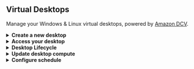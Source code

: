 ## Virtual Desktops

Manage your Windows & Linux virtual desktops, powered by [Amazon DCV](https://aws.amazon.com/hpc/dcv/).


<details>
    <summary markdown="span"><b>Create a new desktop</b></summary>


Click **"Launch New Virtual Desktop"** and follow the instructions to create your virtual desktop.

</details>

<details>
    <summary markdown="span"><b>Access your desktop</b></summary>

You can access your virtual desktop directly within your browser by clicking **"Connect"** button.

>
**Note:** For best performance, we recommend using DCV native application. Click **"?"** button to learn more.

</details>

<details>
    <summary markdown="span"><b>Desktop Lifecycle</b></summary>

Click **"Actions"** > **"Virtual Desktop State"** to manage your virtual desktop session:

- **Start:** Start a stopped session
- **Stop:** Stop a running session (EBS storage is preserved)
- **Reboot:** Reboot your session
- **Hibernate:** If applicable, IDEA will hibernate your session and save all content in memory. Processes will automatically be resumed when you restart your session.
- **Terminate:** Terminate your session. Attention, this will release the hardware and your session will be gone. Storage might be loss if you are not using a persistent filesystem such as EFS or FSx

</details>

<details>
    <summary markdown="span"><b>Update desktop compute</b></summary>

You can change the EC2 instance associated to your virtual desktop at any moment. To upgrade/downgrade your hardware:

- Stop your Virtual Desktop
- Click **"Actions"**
- Click **"Update Session Settings"**

From there, choose your new EC2 instance type and restart your Virtual Desktop.

</details>

<details>
    <summary markdown="span"><b>Configure schedule</b></summary>

Setup a schedule to start/stop your virtual desktop to save and manage costs.

>
**Note:** Virtual Desktop will only be stopped if there is no active DCV client connected for 2 hours and the overall CPU usage is below a certain threshold. Idle time/CPU threshold are configurable by Admins. This measure is meant to prevent Virtual Desktop to be accidentally stopped while running simulations.

- **No Schedule**: Virtual Desktop lifecycle are managed by the user. Active session will run until you manually stop/terminate it. Stopped session will stay stopped until you manually start it. This is the default scheduling mode
- **Working Hours**: IDEA will automatically start your session in the morning and stop it if inactive in the evening. Hours can be configured by IDEA admins
- **Stop On Idle**: Enforce session to be stopped all day. If you manually start your session, IDEA will automatically stop it after the idle period configured by admins as long as CPU utilization is below threshold.
- **Start All Days**: Enforce session to be started all day. If you manually stop your session, IDEA will automatically start it.
- **Custom Schedule**: User defines when the session must be started/stopped

</details>
